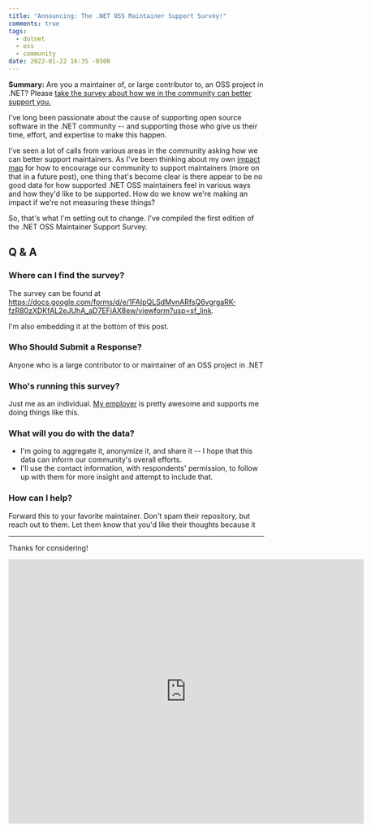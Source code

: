 ```yaml
---
title: "Announcing: The .NET OSS Maintainer Support Survey!"
comments: true
tags:
  - dotnet
  - oss
  - community
date: 2022-01-22 16:35 -0500
---
```

**Summary:** Are you a maintainer of, or large contributor to, an OSS project in .NET? Please [take the survey about how we in the community can better support you.](https://docs.google.com/forms/d/e/1FAIpQLSdMvnARfsQ6vgrgaRK-fzR80zXDKfAL2eJUhA_aD7EFjAX8ew/viewform?usp=sf_link)

I've long been passionate about the cause of supporting open source software in the .NET 
community -- and supporting those who give us their time, effort, and expertise to make this happen.

I've seen a lot of calls from various areas in the community asking how we can better support maintainers. As I've been thinking about my own [impact map](https://impactmapping.org) for how to encourage our community to support maintainers (more on that in a future post), one thing that's become clear is there appear to be no good data for how supported .NET OSS maintainers feel in various ways and how they'd like to be supported. How do we know we're making an impact if we're not measuring these things?

So, that's what I'm setting out to change. I've compiled the first edition of the .NET OSS Maintainer Support Survey. 

## Q & A

### Where can I find the survey?

The survey can be found at <https://docs.google.com/forms/d/e/1FAIpQLSdMvnARfsQ6vgrgaRK-fzR80zXDKfAL2eJUhA_aD7EFjAX8ew/viewform?usp=sf_link>. 

I'm also embedding it at the bottom of this post. 

### Who Should Submit a Response?

Anyone who is a large contributor to or maintainer of an OSS project in .NET

### Who's running this survey?

Just me as an individual. [My employer](https://excella.com) is pretty awesome and supports me doing things like this.

### What will you do with the data?

* I'm going to aggregate it, anonymize it, and share it -- I hope that this data can inform our community's overall efforts.
*  I'll use the contact information, with respondents' permission, to follow up with them for more insight and attempt to include that.

### How can I help?

Forward this to your favorite maintainer. Don't spam their repository, but reach out to them. Let them know that you'd like their thoughts because it 

___

Thanks for considering!

<iframe src="https://docs.google.com/forms/d/e/1FAIpQLSdMvnARfsQ6vgrgaRK-fzR80zXDKfAL2eJUhA_aD7EFjAX8ew/viewform?embedded=true" width="700" height="520" frameborder="0" marginheight="0" marginwidth="0">Loading…</iframe>
